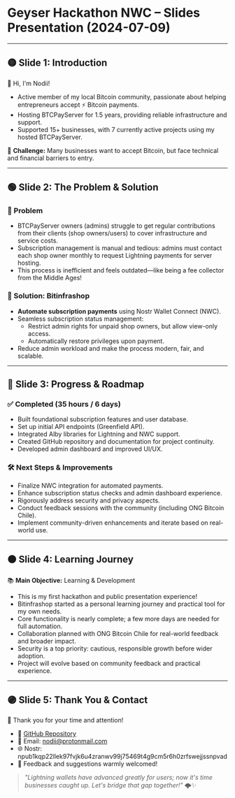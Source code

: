 # Geyser Hackathon NWC – Slides Presentation (2024-07-09)

---

## 🟡 Slide 1: Introduction

👋 Hi, I'm Nodii!

- Active member of my local Bitcoin community, passionate about helping entrepreneurs accept ⚡ Bitcoin payments.
- Hosting BTCPayServer for 1.5 years, providing reliable infrastructure and support.
- Supported 15+ businesses, with 7 currently active projects using my hosted BTCPayServer.
 
🌟 **Challenge:** Many businesses want to accept Bitcoin, but face technical and financial barriers to entry.

---

## 🟢 Slide 2: The Problem & Solution

### 🔻 Problem
- BTCPayServer owners (admins) struggle to get regular contributions from their clients (shop owners/users) to cover infrastructure and service costs.
- Subscription management is manual and tedious: admins must contact each shop owner monthly to request Lightning payments for server hosting.
- This process is inefficient and feels outdated—like being a fee collector from the Middle Ages!

### 🚀 Solution: Bitinfrashop
- **Automate subscription payments** using Nostr Wallet Connect (NWC).
- Seamless subscription status management:
  - Restrict admin rights for unpaid shop owners, but allow view-only access.
  - Automatically restore privileges upon payment.
- Reduce admin workload and make the process modern, fair, and scalable.

---

## 🔵 Slide 3: Progress & Roadmap

### ✅ Completed (35 hours / 6 days)
- Built foundational subscription features and user database.
- Set up initial API endpoints (Greenfield API).
- Integrated Alby libraries for Lightning and NWC support.
- Created GitHub repository and documentation for project continuity.
- Developed admin dashboard and improved UI/UX.

### 🛠️ Next Steps & Improvements
- Finalize NWC integration for automated payments.
- Enhance subscription status checks and admin dashboard experience.
- Rigorously address security and privacy aspects.
- Conduct feedback sessions with the community (including ONG Bitcoin Chile).
- Implement community-driven enhancements and iterate based on real-world use.

---

## 🟠 Slide 4: Learning Journey

📚 **Main Objective:** Learning & Development

- This is my first hackathon and public presentation experience!
- Bitinfrashop started as a personal learning journey and practical tool for my own needs.
- Core functionality is nearly complete; a few more days are needed for full automation.
- Collaboration planned with ONG Bitcoin Chile for real-world feedback and broader impact.
- Security is a top priority: cautious, responsible growth before wider adoption.
- Project will evolve based on community feedback and practical experience.

---

## 🟣 Slide 5: Thank You & Contact

🙏 Thank you for your time and attention!

- 🔗 [GitHub Repository](https://github.com/NodeDiver/bitinfrashop)
- 📩 Email: nodii@protonmail.com
- 🌐 Nostr: npub1kqp22llek97fvjk6u4zranwv99j75469t4g9cm5r6h0zrfswejjssnpvad
- 💬 Feedback and suggestions warmly welcomed!

> *"Lightning wallets have advanced greatly for users; now it's time businesses caught up. Let's bridge that gap together!"* 🌩️✨ 